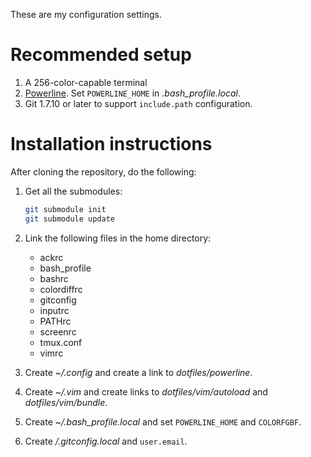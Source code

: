 These are my configuration settings.

# Recommended setup

1. A 256-color-capable terminal
2. [Powerline][powerline]. Set `POWERLINE_HOME` in *.bash_profile.local*.
3. Git 1.7.10 or later to support `include.path` configuration.

# Installation instructions

After cloning the repository, do the following:

1. Get all the submodules:

    ```bash
    git submodule init
    git submodule update
    ```

2. Link the following files in the home directory:
    * ackrc
    * bash_profile
    * bashrc
    * colordiffrc
    * gitconfig
    * inputrc
    * PATHrc
    * screenrc
    * tmux.conf
    * vimrc

3. Create *~/.config* and create a link to *dotfiles/powerline*.

4. Create *~/.vim* and create links to *dotfiles/vim/autoload* and *dotfiles/vim/bundle*.

5. Create *~/.bash_profile.local* and set `POWERLINE_HOME` and `COLORFGBF`.

6. Create */.gitconfig.local* and `user.email`.

[powerline]: https://github.com/Lokaltog/powerline
